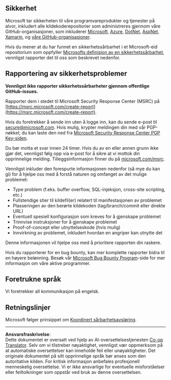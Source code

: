 <!--
CO_OP_TRANSLATOR_METADATA:
{
  "original_hash": "5e1b8da31aae9cca3d53ad243fa3365a",
  "translation_date": "2025-09-05T21:03:45+00:00",
  "source_file": "SECURITY.md",
  "language_code": "no"
}
-->
## Sikkerhet

Microsoft tar sikkerheten til våre programvareprodukter og tjenester på alvor, inkludert alle kildekoderepositorier som administreres gjennom våre GitHub-organisasjoner, som inkluderer [Microsoft](https://github.com/Microsoft), [Azure](https://github.com/Azure), [DotNet](https://github.com/dotnet), [AspNet](https://github.com/aspnet), [Xamarin](https://github.com/xamarin), og [våre GitHub-organisasjoner](https://opensource.microsoft.com/).

Hvis du mener at du har funnet en sikkerhetssårbarhet i et Microsoft-eid repositorium som oppfyller [Microsofts definisjon av en sikkerhetssårbarhet](https://docs.microsoft.com/previous-versions/tn-archive/cc751383(v=technet.10)?WT.mc_id=academic-77952-leestott), vennligst rapporter det til oss som beskrevet nedenfor.

## Rapportering av sikkerhetsproblemer

**Vennligst ikke rapporter sikkerhetssårbarheter gjennom offentlige GitHub-issues.**

Rapporter dem i stedet til Microsoft Security Response Center (MSRC) på [https://msrc.microsoft.com/create-report](https://msrc.microsoft.com/create-report).

Hvis du foretrekker å sende inn uten å logge inn, kan du sende e-post til [secure@microsoft.com](mailto:secure@microsoft.com). Hvis mulig, krypter meldingen din med vår PGP-nøkkel; du kan laste den ned fra [Microsoft Security Response Center PGP Key-siden](https://www.microsoft.com/en-us/msrc/pgp-key-msrc).

Du bør motta et svar innen 24 timer. Hvis du av en eller annen grunn ikke gjør det, vennligst følg opp via e-post for å sikre at vi mottok din opprinnelige melding. Tilleggsinformasjon finner du på [microsoft.com/msrc](https://www.microsoft.com/msrc).

Vennligst inkluder den forespurte informasjonen nedenfor (så mye du kan gi) for å hjelpe oss med å forstå naturen og omfanget av det mulige problemet:

  * Type problem (f.eks. buffer overflow, SQL-injeksjon, cross-site scripting, etc.)
  * Fullstendige stier til kildefil(er) relatert til manifestasjonen av problemet
  * Plasseringen av den berørte kildekoden (tag/branch/commit eller direkte URL)
  * Eventuell spesiell konfigurasjon som kreves for å gjenskape problemet
  * Trinnvise instruksjoner for å gjenskape problemet
  * Proof-of-concept eller utnyttelseskode (hvis mulig)
  * Innvirkning av problemet, inkludert hvordan en angriper kan utnytte det

Denne informasjonen vil hjelpe oss med å prioritere rapporten din raskere.

Hvis du rapporterer for en bug bounty, kan mer komplette rapporter bidra til en høyere belønning. Besøk vår [Microsoft Bug Bounty Program](https://microsoft.com/msrc/bounty)-side for mer informasjon om våre aktive programmer.

## Foretrukne språk

Vi foretrekker all kommunikasjon på engelsk.

## Retningslinjer

Microsoft følger prinsippet om [Koordinert sårbarhetsavsløring](https://www.microsoft.com/en-us/msrc/cvd).

---

**Ansvarsfraskrivelse**:  
Dette dokumentet er oversatt ved hjelp av AI-oversettelsestjenesten [Co-op Translator](https://github.com/Azure/co-op-translator). Selv om vi tilstreber nøyaktighet, vennligst vær oppmerksom på at automatiske oversettelser kan inneholde feil eller unøyaktigheter. Det originale dokumentet på sitt opprinnelige språk bør anses som den autoritative kilden. For kritisk informasjon anbefales profesjonell menneskelig oversettelse. Vi er ikke ansvarlige for eventuelle misforståelser eller feiltolkninger som oppstår ved bruk av denne oversettelsen.
